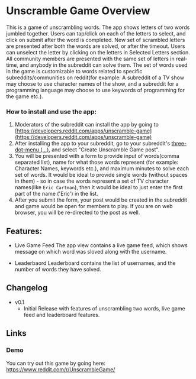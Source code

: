 # Unscramble Game Overview
This is a game of unscrambling words. The app shows letters of two words jumbled together. Users can tap/click on each of the letters to select, and click on submit after the word is completed. New set of scrambled letters are presented after both the words are solved, or after the timeout. Users can unselect the letter by clicking on the letters in Selected Letters section. All community members are presented with the same set of letters in real-time, and anybody in the subreddit can solve them. The set of words used in the game is customizable to words related to specific subreddits/communities on reddit(for example: A subreddit of a TV show may choose to use character names of the show, and a subreddit for a programming language may choose to use keywords of programming for the game etc.). 

### How to install and use the app:

1) Moderators of the subreddit can install the app by going to [https://developers.reddit.com/apps/unscramble-game](https://developers.reddit.com/apps/unscramble-game)
2) After installing the app to your subreddit, go to your subreddit's [three-dot-menu (...)](https://developers.reddit.com/docs/capabilities/menu-actions), and select "Create Unscramble Game post".
3) You will be presented with a form to provide input of words(comma separated list), name for what those words represent (for example: Character Names, keywords etc.), and maximum minutes to solve each set of words. It would be ideal to provide single words (without spaces in them) - so in case the words represent a set of TV character names(like `Eric Cartman`), then it would be ideal to just enter the first part of the name ('Eric') in the list.
4) After you submit the form, your post would be created in the subreddit and game would be open for members to play. If you are on web browser, you will be re-directed to the post as well.

## Features:
* Live Game Feed
The app view contains a live game feed, which shows message on which word was sloved along with the username.

* Leaderbaord
Leaderboard contains the list of usernames, and the number of words they have solved.

## Changelog
* v0.1
  * Initial Release with features of unscrambling two words, live game feed and leaderboard features.

## Links
### Demo
You can try out this game by going here:
https://www.reddit.com/r/UnscrambleGame/
